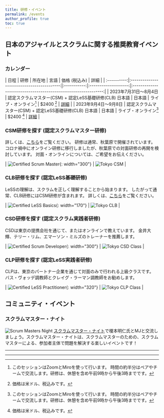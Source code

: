 ```yaml
---
title: 研修・イベント
permalink: /events
author_profile: true
toc: true
---
```

## 日本のアジャイルとスクラムに関する推奨教育イベント

### カレンダー

| 日程       |                  研修                  |   所在地  | 言語 | 価格 (税込み) |                             詳細                             |
| :----------:|:------------------------------------------:|:-----------:|:--------------------:|:---------------------------------------------------------------:|
| 2023年7月31日～8月4日 | 認定スクラムマスター(CSM) + 認定LeSS基礎研修(CLB) 日本語 | 日本語 | ライブ・オンライン[^virtual] |     $2400 [^price]      | [詳細](https://training.tech-kai.com/tech/user/courses/326) |
| 2023年9月4日～9月8日 | 認定スクラムマスター(CSM) + 認定LeSS基礎研修(CLB) 日本語 | 日本語 | ライブ・オンライン[^virtual] |     $2400 [^price]      | [詳細](https://training.tech-kai.com/tech/user/courses/331) |

### CSM研修を探す  (認定スクラムマスター研修)
詳しくは、[こちら](/CSM/)をご覧ください。
研修は通常、秋葉原で開催されています。コロナ禍中にオンライン研修に移行しましたが、秋葉原での対面研修の再開を検討しています。 対面・オンラインについては、ご希望をお伝えください。

| ![Certified Scrum Master](/images/scrum-alliance-csm-logo.png){: width="300"} | ![Tokyo CSM](/images/tokyo-CSM-class-wide-3.jpg) |

### CLB研修を探す (認定LeSS基礎研修)

LeSSの理解は、スクラムを正しく理解することから始まります。 したがって通常、CLB研修にはCSM研修が含まれます。
詳しくは、[こちら](/certified-less-basics-clb-course-description-jp/)をご覧ください。

| ![Certified LeSS Basics](/images/certified-less-basics.png){: width="170"} | ![Tokyo CLB](/images/tokyo-CLB-class.jpg) |


### CSD研修を探す (認定スクラム実践者研修)

CSDは東京の提携会社を通じて、またはオンラインで教えています。 金井大輝、テリー・リム、エマーソン・ミルズのトレーナーを推薦します。

| ![Certified Scrum Developer](/images/scrum-alliance-csd-logo.png){: width="300"} | ![Tokyo CSD Class](/images/tokyo-CSD-class.jpg) |



### CLP研修を探す (認定LeSS実践者研修)

CLPは、東京のパートナー企業を通じて対面のみで行われる上級クラスです。 バス・ヴォッデ調教師とクレイグ・ラーマン調教師をお勧めします。

| ![Certified LeSS Practitioner](/images/CLP.png){: width="320"} | ![Tokyo CLP Class](/images/tokyo-CLP-class.jpg) |

## コミュニティ・イベント

### スクラムマスター・ナイト

![Scrum Masters Night](/images/scrum-masters-night-1.jpg)
[スクラムマスター・ナイト](https://smn.connpass.com/)で榎本明仁氏とMJと交流しましょう。スクラムマスター・ナイトは、スクラムマスターのための、スクラムマスターによる、参加者主体で問題を解決する楽しいイベントです！

---

---
[^price]: 価格は米ドル、税込みです。
[^virtual]: このセッションはZoomとMiroを使って行います。 時間の約半分はペアやチームで交流します。研修は、休憩を含め午前9時から午後3時までです。